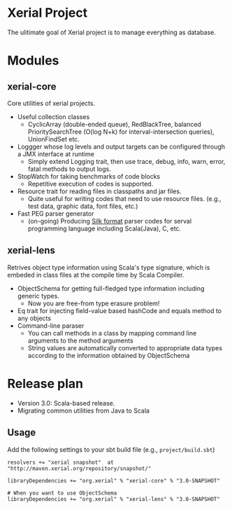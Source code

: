 Xerial Project
===========

The ulitimate goal of Xerial project is to manage everything as database. 

# Modules

## xerial-core
Core utilities of xerial projects.
 
 * Useful collection classes
     * CyclicArray (double-ended queue), RedBlackTree, balanced PrioritySearchTree (O(log N+k) for interval-intersection queries), UnionFindSet etc.
 * Loggger whose log levels and output targets can be configured through a JMX interface at runtime
     * Simply extend Logging trait, then use trace, debug, info, warn, error, fatal methods to output logs.
 * StopWatch for taking benchmarks of code blocks
     * Repetitive execution of codes is supported.
 * Resource trait for reading files in classpaths and jar files. 
    * Quite useful for writing codes that need to use resource files. (e.g., test data, graphic data, font files, etc.)
 * Fast PEG parser generator
    * (on-going) Producing [Silk format](http://xerial.org/silk-weaver) parser codes for serval programming language including Scala(Java), C, etc.
  

## xerial-lens
Retrives object type information using Scala's type signature, which is embeded in class files at the compile time by Scala Compiler.

 * ObjectSchema for getting full-fledged type information including generic types. 
    * Now you are free-from type erasure problem!
 * Eq trait for injecting field-value based hashCode and equals method to any objects
 * Command-line paraser 
   * You can call methods in a class by mapping command line arguments to the method arguments
   * String values are automatically converted to appropriate data types according to the information obtained by ObjectSchema

# Release plan

 * Version 3.0: Scala-based release. 
  * Migrating common utilities from Java to Scala

## Usage
Add the following settings to your sbt build file (e.g., `project/build.sbt`)

    resolvers += "xerial snapshot"  at "http://maven.xerial.org/repository/snapshot/"
    
    libraryDependencies += "org.xerial" % "xerial-core" % "3.0-SNAPSHOT"
    
    # When you want to use ObjectSchema
    libraryDependencies += "org.xerial" % "xerial-lens" % "3.0-SNAPSHOT"

